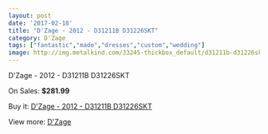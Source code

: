 ```yaml
---
layout: post
date: '2017-02-18'
title: "D'Zage - 2012 - D31211B D31226SKT"
category: D'Zage
tags: ["fantastic","made","dresses","custom","wedding"]
image: http://img.metalkind.com/33245-thickbox_default/d31211b-d31226skt.jpg
---
```

D'Zage - 2012 - D31211B D31226SKT

On Sales: **$281.99**
<a href="https://www.metalkind.com/en/dzage/6649-d31211b-d31226skt.html"><amp-img layout="responsive" width="600" height="600" src="//img.metalkind.com/33245-thickbox_default/d31211b-d31226skt.jpg" alt="D'Zage - 2012 - D31211B D31226SKT 0" /></a>
<a href="https://www.metalkind.com/en/dzage/6649-d31211b-d31226skt.html"><amp-img layout="responsive" width="600" height="600" src="//img.metalkind.com/33247-thickbox_default/d31211b-d31226skt.jpg" alt="D'Zage - 2012 - D31211B D31226SKT 1" /></a>

Buy it: [D'Zage - 2012 - D31211B D31226SKT](https://www.metalkind.com/en/dzage/6649-d31211b-d31226skt.html "D'Zage - 2012 - D31211B D31226SKT")

View more: [D'Zage](https://www.metalkind.com/en/38-dzage "D'Zage")